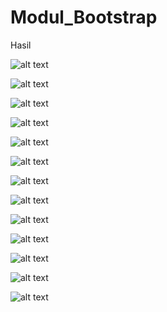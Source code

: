 # Modul_Bootstrap
Hasil

![alt text](https://github.com/DamarRaihanChoirulFirdaus27RPL/Modul_Bootstrap/blob/master/Modul%20Bootstrap%20(1).png)

![alt text](https://github.com/DamarRaihanChoirulFirdaus27RPL/Modul_Bootstrap/blob/master/Modul%20Bootstrap%20(2).png)

![alt text](https://github.com/DamarRaihanChoirulFirdaus27RPL/Modul_Bootstrap/blob/master/Modul%20Bootstrap%20(3).png)

![alt text](https://github.com/DamarRaihanChoirulFirdaus27RPL/Modul_Bootstrap/blob/master/Modul%20Bootstrap%20(4).png)

![alt text](https://github.com/DamarRaihanChoirulFirdaus27RPL/Modul_Bootstrap/blob/master/Modul%20Bootstrap%20(5).png)

![alt text](https://github.com/DamarRaihanChoirulFirdaus27RPL/Modul_Bootstrap/blob/master/Modul%20Bootstrap%20(6).png)

![alt text](https://github.com/DamarRaihanChoirulFirdaus27RPL/Modul_Bootstrap/blob/master/Modul%20Bootstrap%20(7).png)

![alt text](https://github.com/DamarRaihanChoirulFirdaus27RPL/Modul_Bootstrap/blob/master/Modul%20Bootstrap%20(8).png)

![alt text](https://github.com/DamarRaihanChoirulFirdaus27RPL/Modul_Bootstrap/blob/master/Modul%20Bootstrap%20(9).png)

![alt text](https://github.com/DamarRaihanChoirulFirdaus27RPL/Modul_Bootstrap/blob/master/Modul%20Bootstrap%20(10).png)

![alt text](https://github.com/DamarRaihanChoirulFirdaus27RPL/Modul_Bootstrap/blob/master/Modul%20Bootstrap%20(11).png)

![alt text](https://github.com/DamarRaihanChoirulFirdaus27RPL/Modul_Bootstrap/blob/master/Modul%20Bootstrap%20(12).png)

![alt text](https://github.com/DamarRaihanChoirulFirdaus27RPL/Modul_Bootstrap/blob/master/Modul%20Bootstrap%20(13).png)
